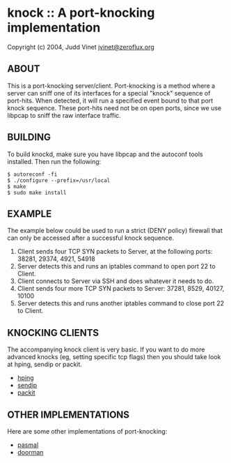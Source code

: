 # knock :: A port-knocking implementation

Copyright (c) 2004, Judd Vinet <jvinet@zeroflux.org>

## ABOUT  

This is a port-knocking server/client.  Port-knocking is a method where a
server can sniff one of its interfaces for a special "knock" sequence of
port-hits.  When detected, it will run a specified event bound to that port
knock sequence.  These port-hits need not be on open ports, since we use
libpcap to sniff the raw interface traffic.


## BUILDING

To build knockd, make sure you have libpcap and the autoconf tools
installed. Then run the following:

    $ autoreconf -fi
    $ ./configure --prefix=/usr/local
    $ make
    $ sudo make install


## EXAMPLE  

The example below could be used to run a strict (DENY policy) firewall that
can only be accessed after a successful knock sequence.

  1. Client sends four TCP SYN packets to Server, at the following ports:
     38281, 29374, 4921, 54918
  2. Server detects this and runs an iptables command to open port 22 to
     Client.
  3. Client connects to Server via SSH and does whatever it needs to do.
  4. Client sends four more TCP SYN packets to Server:  37281, 8529,
     40127, 10100
  5. Server detects this and runs another iptables command to close port
     22 to Client.


## KNOCKING CLIENTS

The accompanying knock client is very basic.  If you want to do more advanced
knocks (eg, setting specific tcp flags) then you should take look at hping,
sendip or packit.

  - [hping](http://freshmeat.net/projects/hping/)
  - [sendip](http://freshmeat.net/projects/sendip/)
  - [packit](http://freshmeat.net/projects/packit/)


## OTHER IMPLEMENTATIONS  

Here are some other implementations of port-knocking:

  - [pasmal](http://sourceforge.net/projects/pasmal/)
  - [doorman](http://doorman.sourceforge.net/)

